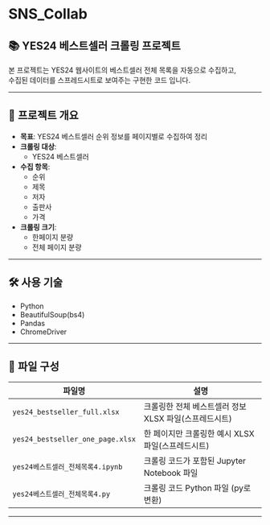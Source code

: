 # SNS_Collab

## 📚 YES24 베스트셀러 크롤링 프로젝트

본 프로젝트는 YES24 웹사이트의 베스트셀러 전체 목록을 자동으로 수집하고,  
수집된 데이터를 스프레드시트로 보여주는 구현한 코드 입니다.

---

## 📌 프로젝트 개요

- **목표**: YES24 베스트셀러 순위 정보를 페이지별로 수집하여 정리
- **크롤링 대상**:
    - YES24 베스트셀러
- **수집 항목**:
    - 순위
    - 제목
    - 저자
    - 출판사
    - 가격
- **크롤링 크기**:
    - 한페이지 분량
    - 전체 페이지 분량

---

## 🛠️ 사용 기술

- Python
- BeautifulSoup(bs4)
- Pandas
- ChromeDriver

---

## 📁 파일 구성

| 파일명                              | 설명                                         |
| ------------------------------------ | -------------------------------------------- |
| `yes24_bestseller_full.xlsx`          | 크롤링한 전체 베스트셀러 정보 XLSX 파일(스프레드시트)  |
| `yes24_bestseller_one_page.xlsx`      | 한 페이지만 크롤링한 예시 XLSX 파일(스프레드시트)           |
| `yes24베스트셀러_전체목록4.ipynb`    | 크롤링 코드가 포함된 Jupyter Notebook 파일   |
| `yes24베스트셀러_전체목록4.py`       | 크롤링 코드 Python 파일    (py로 변환)       |

---

